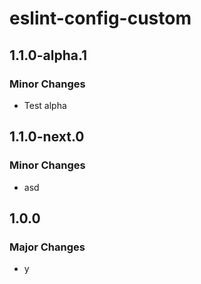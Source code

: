 # eslint-config-custom

## 1.1.0-alpha.1

### Minor Changes

- Test alpha

## 1.1.0-next.0

### Minor Changes

- asd

## 1.0.0

### Major Changes

- y
